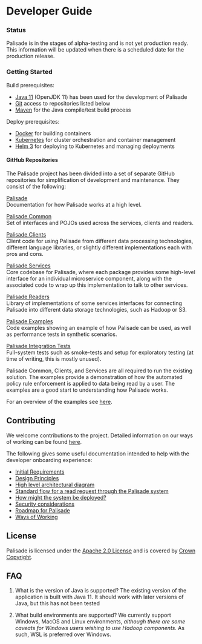<!---
Copyright 2018-2021 Crown Copyright

Licensed under the Apache License, Version 2.0 (the "License");
you may not use this file except in compliance with the License.
You may obtain a copy of the License at

  http://www.apache.org/licenses/LICENSE-2.0

Unless required by applicable law or agreed to in writing, software
distributed under the License is distributed on an "AS IS" BASIS,
WITHOUT WARRANTIES OR CONDITIONS OF ANY KIND, either express or implied.
See the License for the specific language governing permissions and
limitations under the License.
--->

# Developer Guide

### Status
Palisade is in the stages of alpha-testing and is not yet production ready.
This information will be updated when there is a scheduled date for the production release.


### Getting Started
Build prerequisites:
* [Java 11](https://openjdk.java.net/projects/jdk/11/) (OpenJDK 11) has been used for the development of Palisade
* [Git](https://git-scm.com/) access to repositories listed below
* [Maven](https://maven.apache.org/) for the Java compile/test build process

Deploy prerequisites:
* [Docker](https://www.docker.com/) for building containers
* [Kubernetes](https://kubernetes.io/) for cluster orchestration and container management
* [Helm 3](https://helm.sh/) for deploying to Kubernetes and managing deployments


#### GitHub Repositories
The Palisade project has been divided into a set of separate GitHub repositories for simplification of development and maintenance.
They consist of the following:

[Palisade](https://gchq.github.io/Palisade)  
Documentation for how Palisade works at a high level.

[Palisade Common](https://github.com/gchq/Palisade-common)  
Set of interfaces and POJOs used across the services, clients and readers.

[Palisade Clients](https://github.com/gchq/Palisade-clients)  
Client code for using Palisade from different data processing technologies, different language libraries, or slightly different implementations each with pros and cons.

[Palisade Services](https://github.com/gchq/Palisade-services)  
Core codebase for Palisade, where each package provides some high-level interface for an individual microservice component, along with the associated code to wrap up this implementation to talk to other services.

[Palisade Readers](https://github.com/gchq/Palisade-readers)  
Library of implementations of some services interfaces for connecting Palisade into different data storage technologies, such as Hadoop or S3.

[Palisade Examples](https://github.com/gchq/Palisade-examples)  
Code examples showing an example of how Palisade can be used, as well as performance tests in synthetic scenarios.

[Palisade Integration Tests](https://github.com/gchq/Palisade-integration-tests)  
Full-system tests such as smoke-tests and setup for exploratory testing (at time of writing, this is mostly unused).


Palisade Common, Clients, and Services are all required to run the existing solution.
The examples provide a demonstration of how the automated policy rule enforcement is applied to data being read by a user.
The examples are a good start to understanding how Palisade works.

For an overview of the examples see [here](https://github.com/gchq/Palisade-examples).


## Contributing
We welcome contributions to the project.
Detailed information on our ways of working can be found [here](ways_of_working.md).

The following gives some useful documentation intended to help with the developer onboarding experience:
* [Initial Requirements](initial_requirements.md)
* [Design Principles](design_principles.md)
* [High level architectural diagram](component_descriptions.md)
* [Standard flow for a read request through the Palisade system](read_process.md)
* [How might the system be deployed?](deployments.md)
* [Security considerations](security_considerations.md)
* [Roadmap for Palisade](roadmap.md)
* [Ways of Working](ways_of_working.md)


## License
Palisade is licensed under the [Apache 2.0 License](https://www.apache.org/licenses/LICENSE-2.0) and is covered by [Crown Copyright](https://www.nationalarchives.gov.uk/information-management/re-using-public-sector-information/copyright-and-re-use/crown-copyright/).


## FAQ
1. What is the version of Java is supported?
   The existing version of the application is built with Java 11.
   It should work with later versions of Java, but this has not been tested

1. What build environments are supported?
   We currently support Windows, MacOS and Linux environments, _although there are some caveats for Windows users wishing to use Hadoop components._
   As such, WSL is preferred over Windows.
